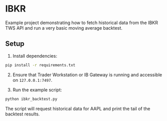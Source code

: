 # IBKR

Example project demonstrating how to fetch historical data from the IBKR TWS API and run a very basic moving average backtest.

## Setup

1. Install dependencies:

```bash
pip install -r requirements.txt
```

2. Ensure that Trader Workstation or IB Gateway is running and accessible on `127.0.0.1:7497`.

3. Run the example script:

```bash
python ibkr_backtest.py
```

The script will request historical data for AAPL and print the tail of the backtest results.
